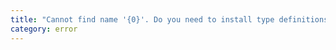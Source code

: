 ```yaml
---
title: "Cannot find name '{0}'. Do you need to install type definitions for a test runner? Try `npm i --save-dev @types/jest` or `npm i --save-dev @types/mocha`."
category: error
---
```

